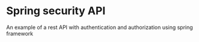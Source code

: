 # Spring security API
An example of a rest API with authentication and authorization using spring framework
